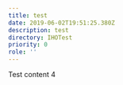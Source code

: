 ```yaml
---
title: test
date: 2019-06-02T19:51:25.380Z
description: test
directory: IHOTest
priority: 0
role: ''
---
```

Test content 4
